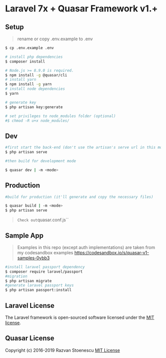 # Laravel 7x + Quasar Framework v1.+

## Setup

> rename or copy .env.example to .env

```bash
$ cp .env.example .env
```

```bash
# install php dependencies
$ composer install

# Node.js >= 8.9.0 is required.
$ npm install -g @quasar/cli
# install yarn
$ npm install -g yarn
# install node dependencies
$ yarn

# generate key
$ php artisan key:generate

# set privileges to node_modules folder (optional)
#$ chmod -R u+x node_modules/
```

## Dev

```bash
#first start the back-end (don't use the artisan's serve url in this mode)
$ php artisan serve

#then build for development mode

$ quasar dev | -m <mode>
```

## Production

```bash
#build for production (it'll generate and copy the necessary files)

$ quasar build | -m <mode>
$ php artisan serve
```

> `Check out`quasar.conf.js``

## Sample App

> Examples in this repo (except auth implementations) are taken from my codesandbox examples https://codesandbox.io/s/quasar-v1-samples-0ybb3

```bash
#install laravel passport dependency
$ composer require laravel/passport
#migration
$ php artisan migrate
#generate laravel passport keys
$ php artisan passport:install
```

## Laravel License

The Laravel framework is open-sourced software licensed under the [MIT license](http://opensource.org/licenses/MIT).

## Quasar License

Copyright (c) 2016-2019 Razvan Stoenescu
[MIT License](http://en.wikipedia.org/wiki/MIT_License)
